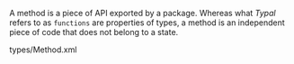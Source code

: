 A method is a piece of API exported by a package. Whereas what _Typal_ refers to as `functions` are properties of types, a method is an independent piece of code that does not belong to a state.

<typedef narrow>types/Method.xml</typedef>